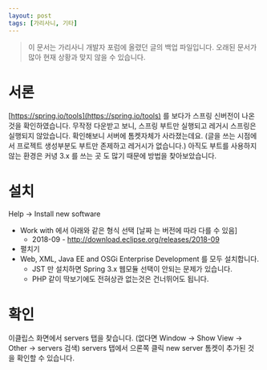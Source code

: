 ```yaml
---
layout: post
tags: [가리사니, 기타]
---
```


> 이 문서는 가리사니 개발자 포럼에 올렸던 글의 백업 파일입니다.
오래된 문서가 많아 현재 상황과 맞지 않을 수 있습니다.


# 서론
[https://spring.io/tools](https://spring.io/tools) 를 보다가 스프링 신버전이 나온 것을 확인하였습니다.
무작정 다운받고 보니, 스프링 부트만 실행되고 레거시 스프링은 실행되지 않았습니다.
확인해보니 서버에 톰켓자체가 사라졌는데요.
(글을 쓰는 시점에서 프로젝트 생성부분도 부트만 존제하고 레거시가 없습니다.)
아직도 부트를 사용하지 않는 환경은 커녕 3.x 를 쓰는 곳 도 많기 때문에 방법을 찾아보았습니다.

# 설치
Help -> Install new software
- Work with 에서 아래와 같은 형식 선택 [날짜 는 버전에 따라 다를 수 있음]
	- 2018-09 - http://download.eclipse.org/releases/2018-09
- 펼치기
- Web, XML, Java EE and OSGi Enterprise Development 를 모두 설치합니다.
	- JST 만 설치하면 Spring 3.x 웹모듈 선택이 안되는 문제가 있습니다.
	- PHP 같이 딱보기에도 전혀상관 없는것은 건너뛰어도 됩니다.

# 확인
이클립스 화면에서 servers 탭을 찾습니다.
(없다면 Window -> Show View -> Other -> servers 검색)
servers 탭에서 으론쪽 클릭 new server
톰켓이 추가된 것 을 확인할 수 있습니다.